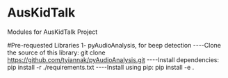 # AusKidTalk
Modules for AusKidTalk Project

#Pre-requested Libraries
1- pyAudioAnalysis, for beep detection
----Clone the source of this library: git clone https://github.com/tyiannak/pyAudioAnalysis.git
----Install dependencies: pip install -r ./requirements.txt
----Install using pip: pip install -e .


